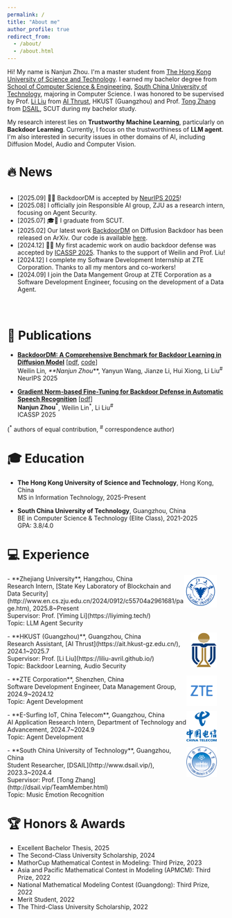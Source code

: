 ```yaml
---
permalink: /
title: "About me"
author_profile: true
redirect_from: 
  - /about/
  - /about.html
---
```


Hi! My name is Nanjun Zhou. I'm a master student from [The Hong Kong University of Science and Technology](https://hkust.edu.hk/). I earned my bachelor degree from [School of Computer Science & Engineering](https://www2.scut.edu.cn/cs/), [South China University of Technology](https://www.scut.edu.cn/new/), majoring in Computer Science. I was honored to be supervised by Prof. [Li Liu](https://liliu-avril.github.io/) from [AI Thrust](https://ait.hkust-gz.edu.cn/), HKUST (Guangzhou) and Prof. [Tong Zhang](http://dsail.vip/TeamMember.html) from [DSAIL](http://www.dsail.vip/), SCUT during my bachelor study. 

My research interest lies on **Trustworthy Machine Learning**, particularly on **Backdoor Learning**. Currently, I focus on the trustworthiness of **LLM agent**. I'm also interested in security issues in other domains of AI, including Diffusion Model, Audio and Computer Vision. 

# 🔥 News
<div style="max-height: 325px; overflow-y: auto;">
<ul>
<li>[2025.09] 🚀🚀 BackdoorDM is accepted by <a href="https://neurips.cc/">NeurIPS 2025</a>!</li>
<li>[2025.08] I officially join Responsible AI group, ZJU as a research intern, focusing on Agent Security.</li>
<li>[2025.07] 🎓📜 I graduate from SCUT.</li>
<li>[2025.02] Our latest work <a href="https://arxiv.org/abs/2502.11798">BackdoorDM</a> on Diffusion Backdoor has been released on ArXiv. Our code is available <a href="https://github.com/linweiii/BackdoorDM">here</a>.</li>
<li>[2024.12] 🎉🎉 My first academic work on audio backdoor defense was accepted by <a href="https://2025.ieeeicassp.org/">ICASSP 2025</a>. Thanks to the support of Weilin and Prof. Liu!</li>
<li>[2024.12] I complete my Software Development Internship at ZTE Corporation. Thanks to all my mentors and co-workers!</li>
<li>[2024.09] I join the Data Mangement Group at ZTE Corporation as a Software Development Engineer, focusing on the development of a Data Agent.</li>
</ul>
<div style="height: 2em;"></div>
</div>


# 📑 Publications

- **[BackdoorDM: A Comprehensive Benchmark for Backdoor Learning in Diffusion Model](https://arxiv.org/abs/2502.11798)** [[pdf](https://arxiv.org/abs/2502.11798), [code](https://github.com/linweiii/BackdoorDM)]<br>
  Weilin Lin<sup>*</sup>, **Nanjun Zhou<sup>*</sup>**, Yanyun Wang, Jianze Li, Hui Xiong, Li Liu<sup>#</sup> <br>
  NeurIPS 2025

- **[Gradient Norm-based Fine-Tuning for Backdoor Defense in Automatic Speech Recognition](https://arxiv.org/abs/2502.01152)** [[pdf](https://arxiv.org/abs/2502.01152)] <br>
  **Nanjun Zhou<sup>*</sup>**, Weilin Lin<sup>*</sup>, Li Liu<sup>#</sup> <br>
  ICASSP 2025

(<sup>*</sup> authors of equal contribution, <sup>#</sup> correspondence author)

# 🎓 Education

- **The Hong Kong University of Science and Technology**, Hong Kong, China <br>
  MS in Information Technology, 2025-Present

- **South China University of Technology**, Guangzhou, China <br>
  BE in Computer Science & Technology (Elite Class), 2021-2025 <br>
  GPA: 3.8/4.0 

# 💻 Experience
  <p>
    <img src="images/zju.png" alt="ZJU" style="float: right; margin-right: 20px;; width: 75px; height: 75px;">
  </p>
- **Zhejiang University**, Hangzhou, China <br>
  Research Intern, [State Key Laboratory of Blockchain and Data Security](http://www.en.cs.zju.edu.cn/2024/0912/c55704a2961681/page.htm), 2025.8~Present <br>
  Supervisor: Prof. [Yiming Li](https://liyiming.tech/) <br>
  Topic: LLM Agent Security

  <p>
    <img src="images/hkust.png" alt="HKUST" style="float: right; margin-right: 20px;; width: 60px; height: 80px;">
  </p>
- **HKUST (Guangzhou)**, Guangzhou, China <br>
  Research Assistant, [AI Thrust](https://ait.hkust-gz.edu.cn/), 2024.1~2025.7 <br>
  Supervisor: Prof. [Li Liu](https://liliu-avril.github.io/) <br>
  Topic: Backdoor Learning, Audio Security

  <p>
    <img src="images/zte.png" alt="ZTE" style="float: right; margin-right: 20px;; width: 70px; height: 70px;">
  </p>
- **ZTE Corporation**, Shenzhen, China <br>
  Software Development Engineer, Data Management Group, 2024.9~2024.12 <br>
  Topic: Agent Development

  <p>
    <img src="images/chinatelecom.png" alt="ChinaTelecom" style="float: right; margin-right: 20px;; width: 70px; height: 70px;">
  </p>
- **E-Surfing IoT, China Telecom**, Guangzhou, China <br>
  AI Application Research Intern, Department of Technology and Advancement, 2024.7~2024.9 <br>
  Topic: Agent Development

  <p>
    <img src="images/scut.png" alt="SCUT" style="float: right; margin-right: 20px;; width: 70px; height: 70px;">
  </p>
- **South China University of Technology**, Guangzhou, China <br>
  Student Researcher, [DSAIL](http://www.dsail.vip/), 2023.3~2024.4 <br>
  Supervisor: Prof. [Tong Zhang](http://dsail.vip/TeamMember.html) <br>
  Topic: Music Emotion Recognition
  
# 🏆 Honors & Awards
- Excellent Bachelor Thesis, 2025
- The Second-Class University Scholarship, 2024
- MathorCup Mathematical Contest in Modeling: Third Prize, 2023
- Asia and Pacific Mathematical Contest in Modeling (APMCM): Third Prize, 2022
- National Mathematical Modeling Contest (Guangdong): Third Prize, 2022
- Merit Student, 2022
- The Third-Class University Scholarship, 2022
